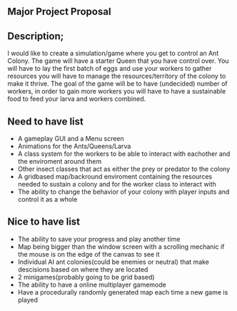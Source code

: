 ## Major Project Proposal

## Description;
I would like to create a simulation/game where you get to control an Ant Colony. The game will have a starter Queen that you have control over. You will have to lay the first batch of eggs and use your workers to gather resources you will have to manage the resources/territory of the colony to make it thrive. The goal of the game will be to have (undecided) number of workers, in order to gain more workers you will have to have a sustainable food to feed your larva and workers combined.


## Need to have list
- A gameplay GUI and a Menu screen
- Animations for the Ants/Queens/Larva
- A class system for the workers to be able to interact with eachother and the enviroment around them
- Other insect classes that act as either the prey or predator to the colony
- A gridbased map/backround enviroment containing the resources needed to sustain a colony and for the worker class to interact with
- The ability to change the behavior of your colony with player inputs and control it as a whole

## Nice to have list 
- The ability to save your progress and play another time
- Map being bigger than the window screen with a scrolling mechanic if the mouse is on the edge of the canvas to see it
- Individual AI ant colonies(could be enemies or neutral) that make descisions based on where they are located
- 2 minigames(probably going to be grid based)
- The ability to have a online multiplayer gamemode
- Have a procedurally randomly generated map each time a new game is played
